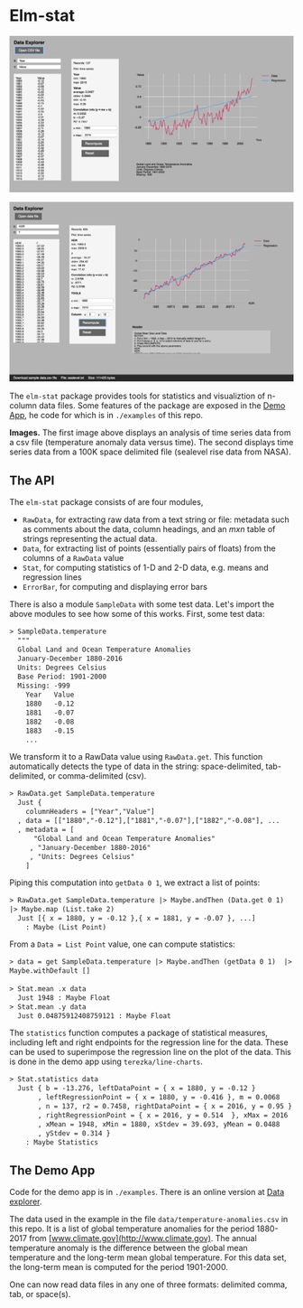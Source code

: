 # Elm-stat

![Image](./image/dataviewer.png)

![Image](./image/dataviewer-sealevel.png)

The `elm-stat` package provides tools for statistics and visualiztion of n-column data files.  Some features of the package are  exposed in the [Demo App](https://jxxcarlson.github.io/app/dataviewer.html),  he code for which is in `./examples` of this repo.

**Images.** The first image above displays an analysis of time series data from a csv file (temperature anomaly data versus time). The second displays time series data from a 100K space delimited file (sealevel rise data from NASA).

## The API

The `elm-stat` package consists of are four modules,

- `RawData`, for extracting raw data from a text string or file: metadata such as comments about the data, column headings, and an *mxn* table of strings representing the actual data.
- `Data`, for extracting list of points (essentially pairs of floats) from the columns of a `RawData` value
- `Stat`,  for computing statistics of 1-D and 2-D data, e.g. means and regression lines
- `ErrorBar`, for computing and displaying error bars

There is also a module `SampleData` with some test data. Let's import the above modules to see how some of this works.  First, some test data:

```
> SampleData.temperature
  """
  Global Land and Ocean Temperature Anomalies
  January-December 1880-2016
  Units: Degrees Celsius
  Base Period: 1901-2000
  Missing: -999
    Year   Value
    1880   -0.12
    1881   -0.07
    1882   -0.08
    1883   -0.15
    ...
```

We transform it to a RawData value using `RawData.get`.  This function automatically detects the type of data in the string: space-delimited, tab-delimited, or comma-delimited (csv).

```
> RawData.get SampleData.temperature
  Just {
    columnHeaders = ["Year","Value"]
  , data = [["1880","-0.12"],["1881","-0.07"],["1882","-0.08"], ...
  , metadata = [
      "Global Land and Ocean Temperature Anomalies"
     , "January-December 1880-2016"
     , "Units: Degrees Celsius"
    ]
```

Piping this computation into `getData 0 1`, we extract a list of points:

```
> RawData.get SampleData.temperature |> Maybe.andThen (Data.get 0 1) |> Maybe.map (List.take 2)
  Just [{ x = 1880, y = -0.12 },{ x = 1881, y = -0.07 }, ...]
    : Maybe (List Point)
```


From a `Data = List Point` value, one can compute statistics:

```
> data = get SampleData.temperature |> Maybe.andThen (getData 0 1)  |> Maybe.withDefault []

> Stat.mean .x data
  Just 1948 : Maybe Float
> Stat.mean .y data
  Just 0.04875912408759121 : Maybe Float
```

The `statistics` function computes a package of statistical measures, including left and right endpoints for the regression line for the data.  These can be used to superimpose the regression line on the plot of the data.  This is done in the demo app using `terezka/line-charts`.

```
> Stat.statistics data
  Just { b = -13.276, leftDataPoint = { x = 1880, y = -0.12 }
       , leftRegressionPoint = { x = 1880, y = -0.416 }, m = 0.0068
       , n = 137, r2 = 0.7458, rightDataPoint = { x = 2016, y = 0.95 }
       , rightRegressionPoint = { x = 2016, y = 0.514  }, xMax = 2016
       , xMean = 1948, xMin = 1880, xStdev = 39.693, yMean = 0.0488
       , yStdev = 0.314 }
    : Maybe Statistics
```

## The Demo App

Code for the demo app is in `./examples`.  There is an online version at
[Data explorer](https://jxxcarlson.github.io/app/dataviewer.html).

The data used in the example in the file `data/temperature-anomalies.csv` in this repo. It is a list of global temperature anomalies for the period 1880-2017 from [www.climate.gov](http://www.climate.gov). The annual temperature anomaly is the difference between the global mean temperature and the long-term mean global temperature. For this data set, the long-term mean is computed for the period 1901-2000.

One can now read data files in any one of three formats: delimited comma, tab, or space(s).
